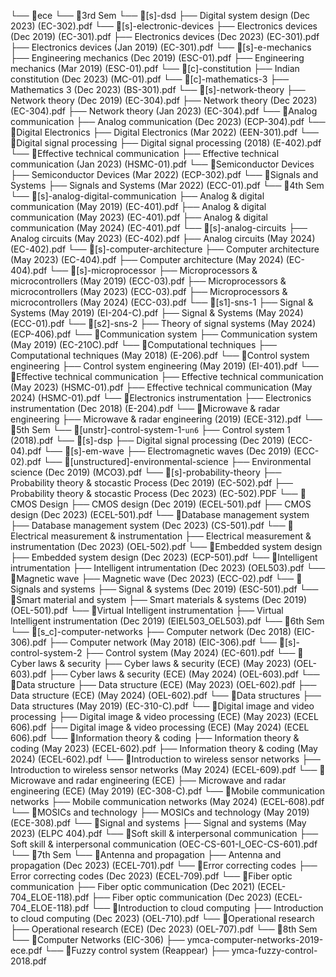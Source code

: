 └── 📁ece
    └── 📁3rd Sem
        └── 📁[s]-dsd
            ├── Digital system design (Dec 2023) (EC-302).pdf
        └── 📁[s]-electronic-devices
            ├── Electronics devices (Dec 2019) (EC-301).pdf
            ├── Electronics devices (Dec 2023) (EC-301).pdf
            ├── Electronics devices (Jan 2019) (EC-301).pdf
        └── 📁[s]-e-mechanics
            ├── Engineering mechanics (Dec 2019) (ESC-01).pdf
            ├── Engineering mechanics (Mar 2019) (ESC-01).pdf
        └── 📁[c]-constitution
            ├── Indian constitution (Dec 2023) (MC-01).pdf
        └── 📁[c]-mathematics-3
            ├── Mathematics 3 (Dec 2023) (BS-301).pdf
        └── 📁[s]-network-theory
            ├── Network theory (Dec 2019) (EC-304).pdf
            ├── Network theory (Dec 2023) (EC-304).pdf
            ├── Network theory (Jan 2023) (EC-304).pdf
        └── 📁Analog communication
            ├── Analog communication (Dec 2023) (ECP-304).pdf
        └── 📁Digital Electronics
            ├── Digital Electronics (Mar 2022) (EEN-301).pdf
        └── 📁Digital signal processing
            ├── Digital signal processing (2018) (E-402).pdf
        └── 📁Effective technical communication
            ├── Effective technical communication (Jan 2023) (HSMC-01).pdf
        └── 📁Semiconductor Devices
            ├── Semiconductor Devices (Mar 2022) (ECP-302).pdf
        └── 📁Signals and Systems
            ├── Signals and Systems (Mar 2022) (ECC-01).pdf
    └── 📁4th Sem
        └── 📁[s]-analog-digital-communication
            ├── Analog & digital communication (May 2019) (EC-401).pdf
            ├── Analog & digital communication (May 2023) (EC-401).pdf
            ├── Analog & digital communication (May 2024) (EC-401).pdf
        └── 📁[s]-analog-circuits
            ├── Analog circuits (May 2023) (EC-402).pdf
            ├── Analog circuits (May 2024) (EC-402).pdf
        └── 📁[s]-computer-architecture
            ├── Computer architecture (May 2023) (EC-404).pdf
            ├── Computer architecture (May 2024) (EC-404).pdf
        └── 📁[s]-microprocessor
            ├── Microprocessors & microcontrollers (May 2019) (ECC-03).pdf
            ├── Microprocessors & microcontrollers (May 2023) (ECC-03).pdf
            ├── Microprocessors & microcontrollers (May 2024) (ECC-03).pdf
        └── 📁[s1]-sns-1
            ├── Signal & Systems (May 2019) (EI-204-C).pdf
            ├── Signal & Systems (May 2024) (ECC-01).pdf
        └── 📁[s2]-sns-2
            ├── Theory of signal systems (May 2024) (ECP-406).pdf
        └── 📁Communication system
            ├── Communication system (May 2019) (EC-210C).pdf
        └── 📁Computational techniques
            ├── Computational techniques (May 2018) (E-206).pdf
        └── 📁Control system engineering
            ├── Control system engineering (May 2019) (EI-401).pdf
        └── 📁Effective technical communication
            ├── Effective technical communication (May 2023) (HSMC-01).pdf
            ├── Effective technical communication (May 2024) (HSMC-01).pdf
        └── 📁Electronics instrumentation
            ├── Electronics instrumentation (Dec 2018) (E-204).pdf
        └── 📁Microwave & radar engineering
            ├── Microwave & radar engineering (2019) (ECE-312).pdf
    └── 📁5th Sem
        └── 📁[unstr]-control-system-1-```un6```
            ├── Control system 1 (2018).pdf
        └── 📁[s]-dsp
            ├── Digital signal processing (Dec 2019) (ECC-04).pdf
        └── 📁[s]-em-wave
            ├── Electromagnetic waves (Dec 2019) (ECC-02).pdf
        └── 📁[unstructured]-environmental-science
            ├── Environmental science (Dec 2019) (MCO3).pdf
        └── 📁[s]-probability-theory
            ├── Probability theory & stocastic Process (Dec 2019) (EC-502).pdf
            ├── Probability theory & stocastic Process (Dec 2023) (EC-502).PDF
        └── 📁CMOS Design
            ├── CMOS design (Dec 2019) (ECEL-501).pdf
            ├── CMOS design (Dec 2023) (ECEL-501).pdf
        └── 📁Database management system
            ├── Database management system (Dec 2023) (CS-501).pdf
        └── 📁Electrical measurement & instrumentation
            ├── Electrical measurement & instrumentation (Dec 2023) (OEL-502).pdf
        └── 📁Embedded system design
            ├── Embedded system design (Dec 2023) (ECP-501).pdf
        └── 📁Intelligent intrumentation
            ├── Intelligent intrumentation (Dec 2023) (OEL503).pdf
        └── 📁Magnetic wave
            ├── Magnetic wave (Dec 2023) (ECC-02).pdf
        └── 📁Signals and systems
            ├── Signal & systems (Dec 2019) (ESC-501).pdf
        └── 📁Smart material and system
            ├── Smart materials & systems (Dec 2019) (OEL-501).pdf
        └── 📁Virtual Intelligent instrumentation
            ├── Virtual Intelligent instrumentation (Dec 2019) (EIEL503_OEL503).pdf
    └── 📁6th Sem
        └── 📁[s_c]-computer-networks
            ├── Computer network (Dec 2018) (EIC-306).pdf
            ├── Computer network (May 2018) (EIC-306).pdf
        └── 📁[s]-control-system-2
            ├── Control system (May 2024) (EC-601).pdf
        └── 📁Cyber laws & security
            ├── Cyber laws & security (ECE) (May 2023) (OEL-603).pdf
            ├── Cyber laws & security (ECE) (May 2024) (OEL-603).pdf
        └── 📁Data structure
            ├── Data structure (ECE) (May 2023) (OEL-602).pdf
            ├── Data structure (ECE) (May 2024) (OEL-602).pdf
        └── 📁Data structures
            ├── Data structures (May 2019) (EC-310-C).pdf
        └── 📁Digital image and video processing
            ├── Digital image & video processing (ECE) (May 2023) (ECEL 606).pdf
            ├── Digital image & video processing (ECE) (May 2024) (ECEL 606).pdf
        └── 📁Information theory & coding
            ├── Information theory & coding (May 2023) (ECEL-602).pdf
            ├── Information theory & coding (May 2024) (ECEL-602).pdf
        └── 📁Introduction to wireless sensor networks
            ├── Introduction to wireless sensor networks (May 2024) (ECEL-609).pdf
        └── 📁Microwave and radar engineering (ECE)
            ├── Microwave and radar engineering (ECE) (May 2019) (EC-308-C).pdf
        └── 📁Mobile communication networks
            ├── Mobile communication networks (May 2024) (ECEL-608).pdf
        └── 📁MOSICs and technology
            ├── MOSICs and technology (May 2019) (ECE-308).pdf
        └── 📁Signal and systems
            ├── Signal and systems (May 2023) (ELPC 404).pdf
        └── 📁Soft skill & interpersonal communication
            ├── Soft skill & interpersonal communication (OEC-CS-601-I_OEC-CS-601).pdf
    └── 📁7th Sem
        └── 📁Antenna and propagation
            ├── Antenna and propagation (Dec 2023) (ECEL-701).pdf
        └── 📁Error correcting codes
            ├── Error correcting codes (Dec 2023) (ECEL-709).pdf
        └── 📁Fiber optic communication
            ├── Fiber optic communication (Dec 2021) (ECEL-704_ELOE-118).pdf
            ├── Fiber optic communication (Dec 2023) (ECEL-704_ELOE-118).pdf
        └── 📁Introduction to cloud computing
            ├── Introduction to cloud computing (Dec 2023) (OEL-710).pdf
        └── 📁Operational research
            ├── Operational research (ECE) (Dec 2023) (OEL-707).pdf
    └── 📁8th Sem
        └── 📁Computer Networks (EIC-306)
            ├── ymca-computer-networks-2019-ece.pdf
        └── 📁Fuzzy control system (Reappear)
            ├── ymca-fuzzy-control-2018.pdf